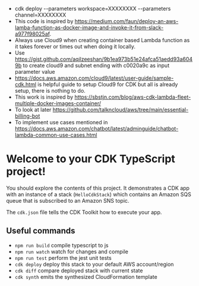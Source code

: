 - cdk deploy --parameters workspace=XXXXXXXX --parameters channel=XXXXXXXX
- This code is inspired by https://medium.com/faun/deploy-an-aws-lamba-function-as-docker-image-and-invoke-it-from-slack-a977f98025af. 
- Always use Cloud9 when creating container based Lambda function as it takes forever or times out when doing it locally. 
- Use https://gist.github.com/aqilzeeshan/9b1ea973b51e24afca51aedd93a6049b to create cloud9 and subnet ending with c0020a9c as input parameter value
- https://docs.aws.amazon.com/cloud9/latest/user-guide/sample-cdk.html is helpful guide to setup Cloud9 for CDK but all is already setup, there is nothing to do.
- This work is inspired by https://sbstjn.com/blog/aws-cdk-lambda-fleet-multiple-docker-images-container/
- To look at later https://github.com/talkncloud/aws/tree/main/essential-billing-bot
- To implement use cases mentioned in https://docs.aws.amazon.com/chatbot/latest/adminguide/chatbot-lambda-common-use-cases.html 



# Welcome to your CDK TypeScript project!

You should explore the contents of this project. It demonstrates a CDK app with an instance of a stack (`HelloCdkStack`)
which contains an Amazon SQS queue that is subscribed to an Amazon SNS topic.

The `cdk.json` file tells the CDK Toolkit how to execute your app.

## Useful commands

 * `npm run build`   compile typescript to js
 * `npm run watch`   watch for changes and compile
 * `npm run test`    perform the jest unit tests
 * `cdk deploy`      deploy this stack to your default AWS account/region
 * `cdk diff`        compare deployed stack with current state
 * `cdk synth`       emits the synthesized CloudFormation template
